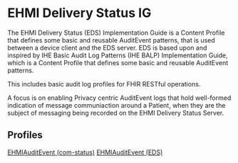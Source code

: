 # EHMI Delivery Status IG

The EHMI Delivery Status (EDS) Implementation Guide is a Content Profile that defines some basic and reusable AuditEvent patterns, that is used between a device client and the EDS server. 
EDS is based upon and inspired by IHE Basic Audit Log Patterns (IHE BALP) Implementation Guide, which is a Content Profile that defines some basic and reusable AuditEvent patterns. 

This includes basic audit log profiles for FHIR RESTful operations. 

A focus is on enabling Privacy centric AuditEvent logs that hold well-formed indication of message communiaction around a Patient, when they are the subject of messaging being recorded on the EHMI Delivery Status Server. 

## Profiles

[EHMIAuditEvent (com-status)](https://build.fhir.org/ig/medcomdk/ehmi-com-status/profiles.html)
[EHMIAuditEvent (EDS)](https://build.fhir.org/ig/medcomdk/ehmi-eds/profiles.html)
